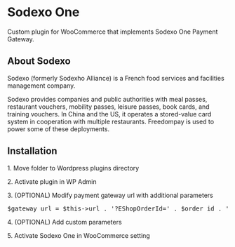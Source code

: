 <h1>Sodexo One</h1>
<p>Custom plugin for WooCommerce that implements Sodexo One Payment Gateway.</p>
<h2>About Sodexo</h2>
<p>Sodexo (formerly Sodexho Alliance) is a French food services and facilities management company.</p>
<p>Sodexo provides companies and public authorities with meal passes, restaurant vouchers, mobility passes, leisure passes, book cards, and training vouchers. In China and the US, it operates a stored-value card system in cooperation with multiple restaurants. Freedompay is used to power some of these deployments.</p>
<h2>Installation</h2>
<p>1. Move folder to Wordpress plugins directory</p>
<p>2. Activate plugin in WP Admin</p>
<p>3. (OPTIONAL) Modify payment gateway url with additional parameters</p>
<pre>
$gateway_url = $this->url . '?EShopOrderId=' . $order_id . '&BenefitsPrice=' . $this->benefit . ':' . $total_amount;
</pre>
<p>4. (OPTIONAL) Add custom parameters</p>
<p>5. Activate Sodexo One in WooCommerce setting</p>
